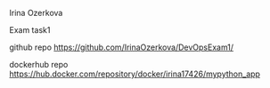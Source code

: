 Irina Ozerkova

Exam task1

github repo https://github.com/IrinaOzerkova/DevOpsExam1/

dockerhub repo https://hub.docker.com/repository/docker/irina17426/mypython_app 
